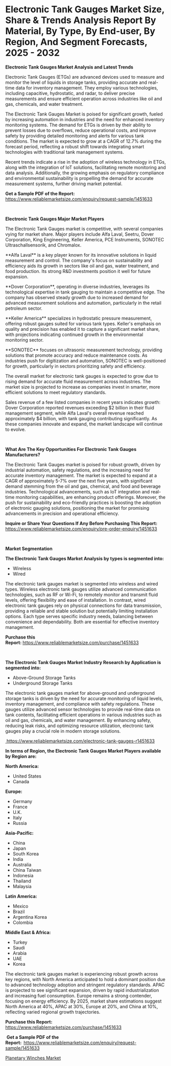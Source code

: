 <p><h1>Electronic Tank Gauges Market Size, Share & Trends Analysis Report By Material, By Type, By End-user, By Region, And Segment Forecasts, 2025 - 2032</h1></p><p><strong>Electronic Tank Gauges Market Analysis and Latest Trends</strong></p>
<p><p>Electronic Tank Gauges (ETGs) are advanced devices used to measure and monitor the level of liquids in storage tanks, providing accurate and real-time data for inventory management. They employ various technologies, including capacitive, hydrostatic, and radar, to deliver precise measurements and ensure efficient operation across industries like oil and gas, chemicals, and water treatment.</p><p>The Electronic Tank Gauges Market is poised for significant growth, fueled by increasing automation in industries and the need for enhanced inventory monitoring systems. The demand for ETGs is driven by their ability to prevent losses due to overflows, reduce operational costs, and improve safety by providing detailed monitoring and alerts for various tank conditions. The market is expected to grow at a CAGR of 12.7% during the forecast period, reflecting a robust shift towards integrating smart technologies with traditional tank management systems.</p><p>Recent trends indicate a rise in the adoption of wireless technology in ETGs, along with the integration of IoT solutions, facilitating remote monitoring and data analysis. Additionally, the growing emphasis on regulatory compliance and environmental sustainability is propelling the demand for accurate measurement systems, further driving market potential.</p></p>
<p><strong>Get a Sample PDF of the Report:&nbsp;</strong> <a href="https://www.reliablemarketsize.com/enquiry/request-sample/1451633?utm_campaign=3460&utm_medium=2&utm_source=Github&utm_content=ia&utm_term=09042025&utm_id=electronic-tank-gauges">https://www.reliablemarketsize.com/enquiry/request-sample/1451633</a></p>
<p>&nbsp;</p>
<p><strong>Electronic Tank Gauges Major Market Players</strong></p>
<p><p>The Electronic Tank Gauges market is competitive, with several companies vying for market share. Major players include Alfa Laval, Seetru, Dover Corporation, King Engineering, Keller America, PCE Instruments, SONOTEC Ultraschallsensorik, and Chromalox. </p><p>**Alfa Laval** is a key player known for its innovative solutions in liquid measurement and control. The company's focus on sustainability and efficiency aids its growth in sectors like oil and gas, water treatment, and food production. Its strong R&D investments position it well for future expansion.</p><p>**Dover Corporation**, operating in diverse industries, leverages its technological expertise in tank gauging to maintain a competitive edge. The company has observed steady growth due to increased demand for advanced measurement solutions and automation, particularly in the retail petroleum sector.</p><p>**Keller America** specializes in hydrostatic pressure measurement, offering robust gauges suited for various tank types. Keller's emphasis on quality and precision has enabled it to capture a significant market share, with projections indicating continued growth in the environmental monitoring sector.</p><p>**SONOTEC** focuses on ultrasonic measurement technology, providing solutions that promote accuracy and reduce maintenance costs. As industries push for digitization and automation, SONOTEC is well-positioned for growth, particularly in sectors prioritizing safety and efficiency.</p><p>The overall market for electronic tank gauges is expected to grow due to rising demand for accurate fluid measurement across industries. The market size is projected to increase as companies invest in smarter, more efficient solutions to meet regulatory standards.</p><p>Sales revenue of a few listed companies in recent years indicates growth: Dover Corporation reported revenues exceeding $2 billion in their fluid management segment, while Alfa Laval's overall revenue reached approximately $4 billion, with tank gauging contributing significantly. As these companies innovate and expand, the market landscape will continue to evolve.</p></p>
<p>&nbsp;</p>
<p><strong>What Are The Key Opportunities For Electronic Tank Gauges Manufacturers?</strong></p>
<p><p>The Electronic Tank Gauges market is poised for robust growth, driven by industrial automation, safety regulations, and the increasing need for accurate inventory management. The market is expected to expand at a CAGR of approximately 5-7% over the next five years, with significant demand stemming from the oil and gas, chemical, and food and beverage industries. Technological advancements, such as IoT integration and real-time monitoring capabilities, are enhancing product offerings. Moreover, the push for sustainability and eco-friendly practices is boosting the adoption of electronic gauging solutions, positioning the market for promising advancements in precision and operational efficiency.</p></p>
<p><strong>Inquire or Share Your Questions If Any Before Purchasing This Report:</strong> <a href="https://www.reliablemarketsize.com/enquiry/pre-order-enquiry/1451633?utm_campaign=3460&utm_medium=2&utm_source=Github&utm_content=ia&utm_term=09042025&utm_id=electronic-tank-gauges">https://www.reliablemarketsize.com/enquiry/pre-order-enquiry/1451633</a></p>
<p>&nbsp;</p>
<p><strong>Market Segmentation</strong></p>
<p><strong>The Electronic Tank Gauges Market Analysis by types is segmented into:</strong></p>
<p><ul><li>Wireless</li><li>Wired</li></ul></p>
<p><p>The electronic tank gauges market is segmented into wireless and wired types. Wireless electronic tank gauges utilize advanced communication technologies, such as RF or Wi-Fi, to remotely monitor and transmit fluid levels, offering flexibility and ease of installation. In contrast, wired electronic tank gauges rely on physical connections for data transmission, providing a reliable and stable solution but potentially limiting installation options. Each type serves specific industry needs, balancing between convenience and dependability. Both are essential for effective inventory management.</p></p>
<p><strong>Purchase this Report:&nbsp;</strong><a href="https://www.reliablemarketsize.com/purchase/1451633?utm_campaign=3460&utm_medium=2&utm_source=Github&utm_content=ia&utm_term=09042025&utm_id=electronic-tank-gauges">https://www.reliablemarketsize.com/purchase/1451633</a></p>
<p>&nbsp;</p>
<p><strong>The Electronic Tank Gauges Market Industry Research by Application is segmented into:</strong></p>
<p><ul><li>Above-Ground Storage Tanks</li><li>Underground Storage Tanks</li></ul></p>
<p><p>The electronic tank gauges market for above-ground and underground storage tanks is driven by the need for accurate monitoring of liquid levels, inventory management, and compliance with safety regulations. These gauges utilize advanced sensor technologies to provide real-time data on tank contents, facilitating efficient operations in various industries such as oil and gas, chemicals, and water management. By enhancing safety, reducing leak risks, and optimizing resource utilization, electronic tank gauges play a crucial role in modern storage solutions.</p></p>
<p><a href="https://www.reliablemarketsize.com/electronic-tank-gauges-r1451633?utm_campaign=3460&utm_medium=2&utm_source=Github&utm_content=ia&utm_term=09042025&utm_id=electronic-tank-gauges">&nbsp;https://www.reliablemarketsize.com/electronic-tank-gauges-r1451633</a></p>
<p><strong>In terms of Region, the Electronic Tank Gauges Market Players available by Region are:</strong></p>
<p>
    <p> <strong> North America: </strong>
        <ul>
            <li>United States</li>
            <li>Canada</li>
        </ul>
        </p> 
    <p> <strong> Europe: </strong>
        <ul>
            <li>Germany</li>
            <li>France</li>
            <li>U.K.</li>
            <li>Italy</li>
            <li>Russia</li>
        </ul>
        </p> 
    <p> <strong> Asia-Pacific: </strong>
        <ul>
            <li>China</li>
            <li>Japan</li>
            <li>South Korea</li>
            <li>India</li>
            <li>Australia</li>
            <li>China Taiwan</li>
            <li>Indonesia</li>
            <li>Thailand</li>
            <li>Malaysia</li>
        </ul>
        </p> 
    <p> <strong> Latin America: </strong>
        <ul>
            <li>Mexico</li>
            <li>Brazil</li>
            <li>Argentina Korea</li>
            <li>Colombia</li>
        </ul>
        </p> 
    <p> <strong> Middle East & Africa: </strong>
        <ul>
            <li>Turkey</li>
            <li>Saudi</li>
            <li>Arabia</li>
            <li>UAE</li>
            <li>Korea</li>
        </ul>
    </p>
    </p>
<p><p>The electronic tank gauges market is experiencing robust growth across key regions, with North America anticipated to hold a dominant position due to advanced technology adoption and stringent regulatory standards. APAC is projected to see significant expansion, driven by rapid industrialization and increasing fuel consumption. Europe remains a strong contender, focusing on energy efficiency. By 2025, market share estimations suggest North America at 40%, APAC at 30%, Europe at 20%, and China at 10%, reflecting varied regional growth trajectories.</p></p>
<p><strong>Purchase this Report: </strong><a href="https://www.reliablemarketsize.com/purchase/1451633?utm_campaign=3460&utm_medium=2&utm_source=Github&utm_content=ia&utm_term=09042025&utm_id=electronic-tank-gauges">https://www.reliablemarketsize.com/purchase/1451633</a></p>
<p>&nbsp;<strong>Get a Sample PDF of the Report:&nbsp;&nbsp;</strong><a href="https://www.reliablemarketsize.com/enquiry/request-sample/1451633?utm_campaign=3460&utm_medium=2&utm_source=Github&utm_content=ia&utm_term=09042025&utm_id=electronic-tank-gauges">https://www.reliablemarketsize.com/enquiry/request-sample/1451633</a></p>
<p><strong></strong></p>
<p><p><a href="https://github.com/kolffmaris58/Market-Research-Report-List-1/blob/main/planetary-winches-market.md?utm_campaign=3460&utm_medium=2&utm_source=Github&utm_content=ia&utm_term=09042025&utm_id=electronic-tank-gauges">Planetary Winches Market</a></p></p>